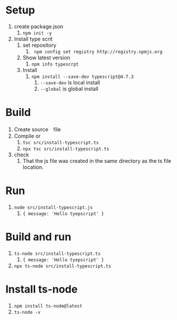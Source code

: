 # Setup
1. create package.json
   1. `npm init -y`
2. Install type scrit
   1. set repository
      1. ` npm config set registry http://registry.npmjs.org`
   2. Show latest version
      1. `npm info typescrpt`
   3. Install
      1. `npm install --save-dev typescript@4.7.3`
         1. `--save-dev` is local install
         2. `--global` is global install

# Build
1. Create source　file
2. Compile or
   1. `tsc src/install-typescript.ts`
   2. `npx tsc src/install-typescript.ts`
3. check
   1. That the js file was created in the same directory as the ts file location.

# Run
1. `node src/install-typescript.js `
   1. `{ message: 'Hello tyepscript' }`

# Build and run
1. `ts-node src/install-typescript.ts`
   1. `{ message: 'Hello tyepscript' }`
2. `npx ts-node src/install-typescript.ts `


# Install ts-node
1. `npm install ts-node@latest`
2. `ts-node -v`